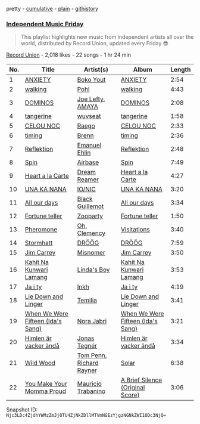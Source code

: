 pretty - [cumulative](/playlists/cumulative/3PF0U9lqNSODHjJq28lmvA.md) - [plain](/playlists/plain/3PF0U9lqNSODHjJq28lmvA) - [githistory](https://github.githistory.xyz/mackorone/spotify-playlist-archive/blob/main/playlists/plain/3PF0U9lqNSODHjJq28lmvA)

### [Independent Music Friday](https://open.spotify.com/playlist/3PF0U9lqNSODHjJq28lmvA)

> This playlist highlights new music from independent artists all over the world, distributed by Record Union, updated every Friday 😎

[Record Union](https://open.spotify.com/user/recordunion) - 2,018 likes - 22 songs - 1 hr 24 min

| No. | Title | Artist(s) | Album | Length |
|---|---|---|---|---|
| 1 | [ANXIETY](https://open.spotify.com/track/6XYrPuYAk4kdOE7eA8wRGS) | [Boko Yout](https://open.spotify.com/artist/4WRA6GylKtbbRMUugHQuxP) | [ANXIETY](https://open.spotify.com/album/6UEY3QOLTFhaV73pcZg9dm) | 2:54 |
| 2 | [walking](https://open.spotify.com/track/5dWZLSqAzNwc7UShnyOx5S) | [Pohl](https://open.spotify.com/artist/5iCJ2V2NFCyCyoWAIo06r0) | [walking](https://open.spotify.com/album/2vhL5PjMpGxUX8Y4dApoDu) | 4:43 |
| 3 | [DOMINOS](https://open.spotify.com/track/6E8NTs599zC97wObaGbphS) | [Joe Lefty](https://open.spotify.com/artist/4Zbjxv6NJcEGkKUkRiLCad), [AMAYA](https://open.spotify.com/artist/5gzpZFakoTm6rQ7Rq6W0XU) | [DOMINOS](https://open.spotify.com/album/3nlYTPS0xXQgbPppIHb6r1) | 2:08 |
| 4 | [tangerine](https://open.spotify.com/track/6nbRBlxvtjbMozcWnEqdPN) | [wuvseat](https://open.spotify.com/artist/4yrBRRXJr4S46i4VHWGgfP) | [tangerine](https://open.spotify.com/album/0NbSskRmQQYiWoI1hzVqhS) | 1:58 |
| 5 | [CELOU NOC](https://open.spotify.com/track/3PCWjWF0nZ2birYoTVinW1) | [Raego](https://open.spotify.com/artist/69d4grOtW9ADc7jih2GOuI) | [CELOU NOC](https://open.spotify.com/album/2ongqUZ2ggd0TiDBYo62eN) | 2:33 |
| 6 | [timing](https://open.spotify.com/track/7DcmArQjiZ8lcWWW5Llrfs) | [Brenn](https://open.spotify.com/artist/5rKxVzkY7PWI0z8gwnsZB2) | [timing](https://open.spotify.com/album/06VarsoQqA79AGDthypQre) | 2:36 |
| 7 | [Reflektion](https://open.spotify.com/track/3GqC2c8MOpv8c4R2npGbqb) | [Emanuel Ehlin](https://open.spotify.com/artist/6DRJCiYgeObRhHZE2dZ54W) | [Reflektion](https://open.spotify.com/album/1YzAlblYo9xW58CI5qHnQq) | 2:48 |
| 8 | [Spin](https://open.spotify.com/track/7uHvrX7BTAiFu5PiIISkyN) | [Airbase](https://open.spotify.com/artist/3R3fc4fBMzzmJoSrRgVdKe) | [Spin](https://open.spotify.com/album/2ioO14FZ4qidc4mwXywJp9) | 7:49 |
| 9 | [Heart a la Carte](https://open.spotify.com/track/1RM2uLTHYPotT6I7mtwDdC) | [Dream Reamer](https://open.spotify.com/artist/2OOVdus8gN2VgMcW4f7FHa) | [Heart a la Carte](https://open.spotify.com/album/3LA1mJoDJiThnSVb9Of9d1) | 4:27 |
| 10 | [UNA KA NANA](https://open.spotify.com/track/2KXUahN6PZFPTvbOio2eKB) | [IO/NIC](https://open.spotify.com/artist/0EXL14OfjW0JzFTI42k73z) | [UNA KA NANA](https://open.spotify.com/album/4Ch9CFF2LRGHYbG7n1QpHU) | 3:20 |
| 11 | [All our days](https://open.spotify.com/track/0vbLmo8ohYQDID3bJgcT4K) | [Black Guillemot](https://open.spotify.com/artist/7Lv3YSxyNUe8OjaiVCeVjb) | [All our days](https://open.spotify.com/album/6A9SBa4vw2gzL85dmi3k2M) | 3:34 |
| 12 | [Fortune teller](https://open.spotify.com/track/2sfVfi2JutjV0CcKRIKQhK) | [Zooparty](https://open.spotify.com/artist/7fheFRZwehc43rJfCktYnG) | [Fortune teller](https://open.spotify.com/album/008bMy7xF5rXuGXtIbrqNv) | 1:50 |
| 13 | [Pheromone](https://open.spotify.com/track/58A7erRz3OAMocbNkIkOaN) | [Oh, Clemency](https://open.spotify.com/artist/4EXSflpxBWGAJN1HSjyq3V) | [Visitations](https://open.spotify.com/album/7CRjUkjpdawOWNQOFLssyo) | 3:40 |
| 14 | [Stormhatt](https://open.spotify.com/track/06mcnO31v71OIwlYyYCkXB) | [DRÖÖG](https://open.spotify.com/artist/7eRcVh608qJnnIiYzbUYQv) | [DRÖÖG](https://open.spotify.com/album/34EZOiJb5Wu8oI0yBkIZeq) | 7:59 |
| 15 | [Jim Carrey](https://open.spotify.com/track/2un20WLnxBIbrKUWrqKyRO) | [Misnomer](https://open.spotify.com/artist/3DBAaldFvoob2ytzXXvFjk) | [Jim Carrey](https://open.spotify.com/album/7vlju7EJTtE3Zm4CDnjhNi) | 3:50 |
| 16 | [Kahit Na Kunwari Lamang](https://open.spotify.com/track/73pwodlhLigPHXmVjJguq9) | [Linda's Boy](https://open.spotify.com/artist/4VsQr4N25SJCz5MWgoNKyW) | [Kahit Na Kunwari Lamang](https://open.spotify.com/album/0QJS6h5pxUJLDZhofQwu2y) | 3:53 |
| 17 | [Ja i ty](https://open.spotify.com/track/735ruy7i2pT3agU6oWqfuz) | [Inkh](https://open.spotify.com/artist/1ep2BpIGHV0x56K1RhSX3r) | [Ja i ty](https://open.spotify.com/album/5X37mVa6YhT8NY3GHhOwjX) | 4:19 |
| 18 | [Lie Down and Linger](https://open.spotify.com/track/2YW9IJ1ggzxy8ZXgmfyJwo) | [Temilia](https://open.spotify.com/artist/1X2ihfZuTzMkSaJEOi7I7S) | [Lie Down and Linger](https://open.spotify.com/album/4QNlnrtj9jcnN43H4k14yW) | 3:41 |
| 19 | [When We Were Fifteen \(Ida's Sang\)](https://open.spotify.com/track/3wwIL0lhNt06JHtxxH80qH) | [Nora Jabri](https://open.spotify.com/artist/0JCbY3p0O1glhKRI9nGM9E) | [When We Were Fifteen \(Ida's Sang\)](https://open.spotify.com/album/0lyiqE2sOA5i1TgvBgrGXQ) | 3:21 |
| 20 | [Himlen är vacker ändå](https://open.spotify.com/track/6hWiPni9YSRq0FcLsUUWi4) | [Jonas Tegnér](https://open.spotify.com/artist/2WOouZH4O5FGgrM0PypZIy) | [Himlen är vacker ändå](https://open.spotify.com/album/4LNRuhavnZJnuY4OZMCXAT) | 3:34 |
| 21 | [Wild Wood](https://open.spotify.com/track/2Cs9qzo3BuLzO7yapxa0sw) | [Tom Penn](https://open.spotify.com/artist/3yBkAjVleWv16FFA8yp829), [Richard Rayner](https://open.spotify.com/artist/3slIorHdHCCjD1PjAdS6zU) | [Solar](https://open.spotify.com/album/3ajklYpP6GrpOYHKb34ZsN) | 6:38 |
| 22 | [You Make Your Momma Proud](https://open.spotify.com/track/5ZvoAi4lqxhieH8yUjLhkX) | [Mauricio Trabanino](https://open.spotify.com/artist/3blJXUBNjlTFWMMrtsSLI3) | [A Brief Silence \(Original Score\)](https://open.spotify.com/album/1QP0OlYoRl93vhZBGOhzOC) | 3:06 |

Snapshot ID: `Njc3LDc4ZjdhYWMzZmJjOTU4ZjNkZDllMTVmNGEzYjgzNGNkZWI1ODc3NjQ=`
